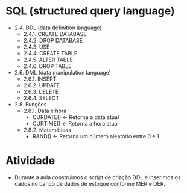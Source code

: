 # SQL (structured query language)
- 2.4. DDL (data definition language)
	- 2.4.1. CREATE DATABASE
	- 2.4.2. DROP DATABASE
	- 2.4.3. USE
	- 2.4.4. CREATE TABLE
	- 2.4.5. ALTER TABLE
	- 2.4.6. DROP TABLE
- 2.6. DML (data manipulation language)
	- 2.6.1. INSERT
	- 2.6.2. UPDATE
	- 2.6.3. DELETE
	- 2.6.4. SELECT
- 2.8. Funções
	- 2.8.1. Data e hora
		- CURDATE() <- Retorna a data atual
		- CURTIME() <- Retorna a hora atual
	- 2.8.2. Matemáticas
		- RAND() <- Retorna um número aleatório entre 0 e 1

# Atividade
- Durante a aula construimos o script de criação DDL e inserimos os dados no banco de dados de estoque conforme MER e DER.
